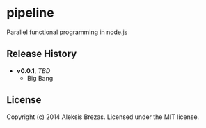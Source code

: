 pipeline
========

Parallel functional programming in node.js


## Release History

- **v0.0.1**, *TBD*
    - Big Bang


## License

Copyright (c) 2014 Aleksis Brezas. Licensed under the MIT license.
